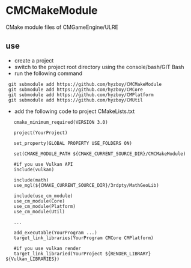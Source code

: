 # CMCMakeModule
CMake module files of CMGameEngine/ULRE

## use

 - create a project
 - switch to the project root directory using the console/bash/GIT Bash
 - run the following command
```
 git submodule add https://github.com/hyzboy/CMCMakeModule
 git submodule add https://github.com/hyzboy/CMCore
 git submodule add https://github.com/hyzboy/CMPlatform
 git submodule add https://github.com/hyzboy/CMUtil
```
 - add the following code to project CMakeLists.txt
```
   cmake_minimum_required(VERSION 3.0)

   project(YourProject)

   set_property(GLOBAL PROPERTY USE_FOLDERS ON)

   set(CMAKE_MODULE_PATH ${CMAKE_CURRENT_SOURCE_DIR}/CMCMakeModule)

   #if you use Vulkan API
   include(vulkan)

   include(math)
   use_mgl(${CMAKE_CURRENT_SOURCE_DIR}/3rdpty/MathGeoLib)

   include(use_cm_module)
   use_cm_module(Core)
   use_cm_module(Platform)
   use_cm_module(Util)

   ...

   add_executable(YourProgram ...)
   target_link_libraries(YourProgram CMCore CMPlatform)

   #if you use vulkan render
   target_link_libraried(YourProject ${RENDER_LIBRARY} ${Vulkan_LIBRARIES})

```

